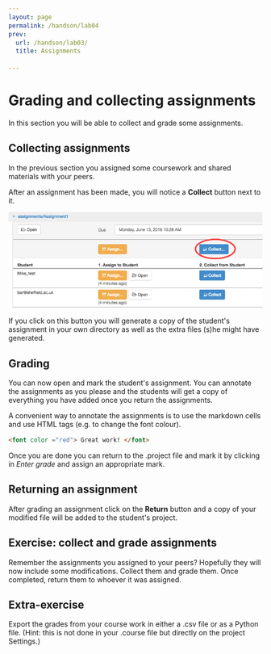 ```yaml
---
layout: page
permalink: /handson/lab04
prev:
  url: /handson/lab03/
  title: Assignments

---
```

# Grading and collecting assignments
In this section you will be able to collect and grade some assignments.

## Collecting assignments
In the previous section you assigned some coursework and shared materials with your peers.

After an assignment has been made, you will notice a **Collect** button next to it.

![collect](./assets/collect_assignment.png)

If you click on this button you will generate a copy of the student's assignment in your own directory as well as the extra files (s)he might have generated.

## Grading
You can now open and mark the student's assignment. You can annotate the assignments as you please and the students will get a copy of everything you have added once you return the assignments.

A convenient way to annotate the assignments is to use the markdown cells and use HTML tags (e.g. to change the font colour).

```html
<font color ="red"> Great work! </font>
```
Once you are done you can return to the .project file and mark it by clicking in *Enter grade* and assign an appropriate mark.

## Returning an assignment
After grading an assignment click on the **Return** button and a copy of your modified file will be added to the student's project.

## Exercise: collect and grade assignments
Remember the assignments you assigned to your peers? Hopefully they will now include some modifications. Collect them and grade them. Once completed, return them to whoever it was assigned.

## Extra-exercise
Export the grades from your course work in either a .csv file or as a Python file. (Hint: this is not done in your .course file but directly on the project Settings.)
